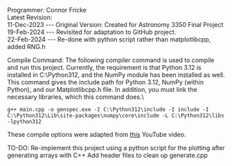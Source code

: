 Programmer: Connor Fricke\
Latest Revision:\
  11-Dec-2023 --- Original Version: Created for Astronomy 3350 Final Project\
  19-Feb-2024 --- Revisited for adaptation to GitHub project.\
  22-Feb-2024 --- Re-done with python script rather than matplotlibcpp, added RNG.h



Compile Command:
The following compiler command is used to compile and run this project. Currently, the requirement
is that Python 3.12 is installed in C:\Python312, and the NumPy module has been installed as well.
This command gives the include path for Python 3.12, NumPy (within Python), and our Matplotlibcpp.h file.
In addition, you must link the necessary libraries, which this command does.\

  ```g++ main.cpp -o genspec.exe -I C:\Python312\include -I include -I C:\Python312\Lib\site-packages\numpy\core\include -L C:\Python312\libs -lpython312```

These compile options were adapted from [this](https://www.youtube.com/watch?v=Xp3ntYGs8No) YouTube video.

TO-DO:
Re-implement this project using a python script for the plotting after generating arrays with C++
Add header files to clean up generate.cpp
